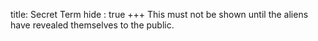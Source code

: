title: Secret Term
hide : true
+++
This must not be shown until the aliens have revealed themselves to the public.